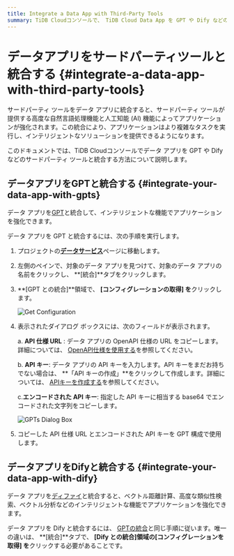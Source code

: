 ```yaml
---
title: Integrate a Data App with Third-Party Tools
summary: TiDB Cloudコンソールで、 TiDB Cloud Data App を GPT や Dify などのサードパーティ ツールと統合する方法を学習します。
---
```


# データアプリをサードパーティツールと統合する {#integrate-a-data-app-with-third-party-tools}

サードパーティ ツールをデータ アプリに統合すると、サードパーティ ツールが提供する高度な自然言語処理機能と人工知能 (AI) 機能によってアプリケーションが強化されます。この統合により、アプリケーションはより複雑なタスクを実行し、インテリジェントなソリューションを提供できるようになります。

このドキュメントでは、TiDB Cloudコンソールでデータ アプリを GPT や Dify などのサードパーティ ツールと統合する方法について説明します。

## データアプリをGPTと統合する {#integrate-your-data-app-with-gpts}

データ アプリを[GPT](https://openai.com/blog/introducing-gpts)と統合して、インテリジェントな機能でアプリケーションを強化できます。

データ アプリを GPT と統合するには、次の手順を実行します。

1.  プロジェクトの[**データサービス**](https://tidbcloud.com/console/data-service)ページに移動します。

2.  左側のペインで、対象のデータ アプリを見つけて、対象のデータ アプリの名前をクリックし、 **[統合]**タブをクリックします。

3.  **[GPT との統合]**領域で、 **[コンフィグレーションの取得] を**クリックします。

    ![Get Configuration](https://download.pingcap.com/images/docs/tidb-cloud/data-service/GPTs1.png)

4.  表示されたダイアログ ボックスには、次のフィールドが表示されます。

    a. **API 仕様 URL** : データ アプリの OpenAPI 仕様の URL をコピーします。詳細については、 [OpenAPI仕様を使用する](/tidb-cloud/data-service-manage-data-app.md#use-the-openapi-specification)を参照してください。

    b. **API キー**: データ アプリの API キーを入力します。API キーをまだお持ちでない場合は、 **「API キーの作成」**をクリックして作成します。詳細については、 [APIキーを作成する](/tidb-cloud/data-service-api-key.md#create-an-api-key)を参照してください。

    c.**エンコードされた API キー**: 指定した API キーに相当する base64 でエンコードされた文字列をコピーします。

    ![GPTs Dialog Box](https://download.pingcap.com/images/docs/tidb-cloud/data-service/GPTs2.png)

5.  コピーした API 仕様 URL とエンコードされた API キーを GPT 構成で使用します。

## データアプリをDifyと統合する {#integrate-your-data-app-with-dify}

データ アプリを[ディファイ](https://docs.dify.ai/guides/tools)と統合すると、ベクトル距離計算、高度な類似性検索、ベクトル分析などのインテリジェントな機能でアプリケーションを強化できます。

データ アプリを Dify と統合するには、 [GPTの統合](#integrate-your-data-app-with-gpts)と同じ手順に従います。唯一の違いは、 **[統合]**タブで、 **[Dify との統合]**領域の**[コンフィグレーションを取得] を**クリックする必要があることです。
